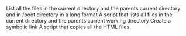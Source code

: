 List all the files in the current directory and the parents current directory and in /boot directory in a long format
A script that lists all files in the current directory and the parents current working directory
Create a symbolic link
A script that copies all the HTML files
